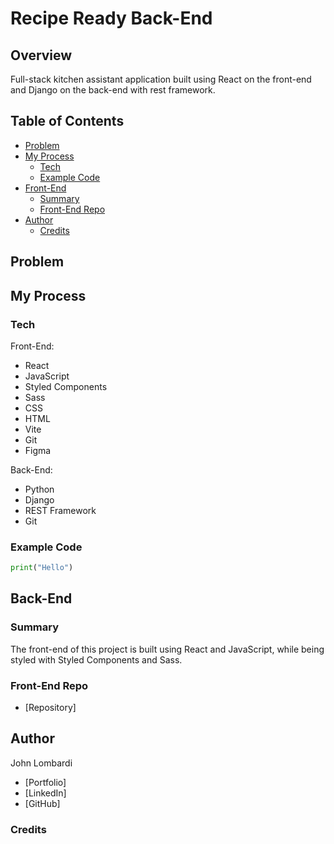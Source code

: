 # Recipe Ready Back-End

## Overview

Full-stack kitchen assistant application built using React on the front-end and Django on the back-end with rest framework.

## Table of Contents

- [Problem](#problem)
- [My Process](#my-process)
  - [Tech](#tech)
  - [Example Code](#example-code)
- [Front-End](#back-end)
  - [Summary](#summary)
  - [Front-End Repo](#back-end-repo)
- [Author](#author)
  - [Credits](#credits)

## Problem

## My Process

### Tech

Front-End:

- React
- JavaScript
- Styled Components
- Sass
- CSS
- HTML
- Vite
- Git
- Figma

Back-End:

- Python
- Django
- REST Framework
- Git

### Example Code

```python
print("Hello")
```

## Back-End

### Summary

The front-end of this project is built using React and JavaScript, while being styled with Styled Components and Sass.

### Front-End Repo

- [Repository]

## Author

John Lombardi

- [Portfolio]
- [LinkedIn]
- [GitHub]

### Credits
